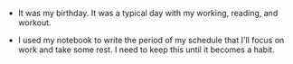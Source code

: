 - It was my birthday. It was a typical day with my working, reading, and workout.

- I used my notebook to write the period of my schedule that I'll focus on work and take some rest. I need to keep this until it becomes a habit.
